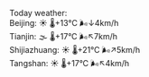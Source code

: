 Today weather:  
Beijing: ☀️   🌡️+13°C 🌬️↓4km/h  
Tianjin: 🌫  🌡️+17°C 🌬️↖7km/h  
Shijiazhuang: ☀️   🌡️+21°C 🌬️↗5km/h  
Tangshan: ☀️   🌡️+17°C 🌬️↖4km/h  
